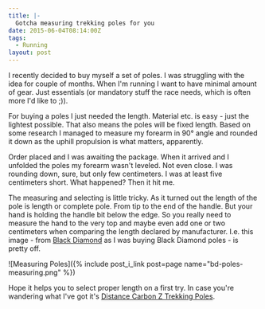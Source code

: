 ```yaml
---
title: |-
  Gotcha measuring trekking poles for you
date: 2015-06-04T08:14:00Z
tags:
  - Running
layout: post
---
```

I recently decided to buy myself a set of poles. I was struggling with the idea for couple of months. When I'm running I want to have minimal amount of gear. Just essentials (or mandatory stuff the race needs, which is often more I'd like to ;)).

<!-- excerpt -->

For buying a poles I just needed the length. Material etc. is easy - just the lightest possible. That also means the poles will be fixed length. Based on some research I managed to measure my forearm in 90° angle and rounded it down as the uphill propulsion is what matters, apparently.

Order placed and I was awaiting the package. When it arrived and I unfolded the poles my forearm wasn't leveled. Not even close. I was rounding down, sure, but only few centimeters. I was at least five centimeters short. What happened? Then it hit me.

The measuring and selecting is little tricky. As it turned out the length of the pole is length or complete pole. From tip to the end of the handle. But your hand is holding the handle bit below the edge. So you really need to measure the hand to the very top and maybe even add one or two centimeters when comparing the length declared by manufacturer. I.e. this image - from [Black Diamond][1] as I was buying Black Diamond poles - is pretty off.

![Measuring Poles]({% include post_i_link post=page name="bd-poles-measuring.png" %})

Hope it helps you to select proper length on a first try. In case you're wandering what I've got it's [Distance Carbon Z Trekking Poles][2].

[1]: http://blackdiamondequipment.com
[2]: http://blackdiamondequipment.com/en/trekking-poles/distance-carbon-z-pole-BD112177_cfg.html#start=1